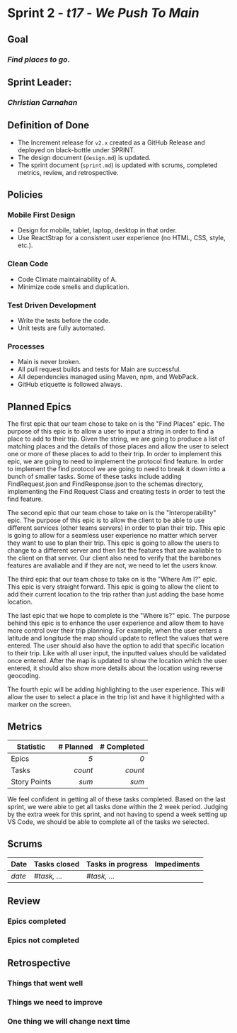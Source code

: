 # Sprint 2 - *t17* - *We Push To Main*

## Goal
### *Find places to go.*

## Sprint Leader: 
### *Christian Carnahan*

## Definition of Done

* The Increment release for `v2.x` created as a GitHub Release and deployed on black-bottle under SPRINT.
* The design document (`design.md`) is updated.
* The sprint document (`sprint.md`) is updated with scrums, completed metrics, review, and retrospective.

## Policies

### Mobile First Design
* Design for mobile, tablet, laptop, desktop in that order.
* Use ReactStrap for a consistent user experience (no HTML, CSS, style, etc.).

### Clean Code
* Code Climate maintainability of A.
* Minimize code smells and duplication.

### Test Driven Development
* Write the tests before the code.
* Unit tests are fully automated.

### Processes
* Main is never broken. 
* All pull request builds and tests for Main are successful.
* All dependencies managed using Maven, npm, and WebPack.
* GitHub etiquette is followed always.


## Planned Epics

The first epic that our team chose to take on is the "Find Places" epic. The purpose of this epic is to allow a user to input a string in order to find a place to add to their trip. Given the string, we are going to produce a list of matching places and the details of those places and allow the user to select one or more of these places to add to their trip. In order to implement this epic, we are going to need to implement the protocol find feature. In order to implement the find protocol we are going to need to break it down into a bunch of smaller tasks. Some of these tasks include adding FindRequest.json and FindResponse.json to the schemas directory, implementing the Find Request Class and creating tests in order to test the find feature.

The second epic that our team chose to take on is the "Interoperability" epic. The purpose of this epic is to allow the client to be able to use different services (other teams servers) in order to plan their trip. This epic is going to allow for a seamless user experience no matter which server they want to use to plan their trip. This epic is going to allow the users to change to a different server and then list the features that are avaliable to the client on that server. Our client also need to verify that the barebones features are avaliable and if they are not, we need to let the users know.

The third epic that our team chose to take on is the "Where Am I?" epic. This epic is very straight forward. This epic is going to allow the client to add their current location to the trip rather than just adding the base home location. 
<p>
The last epic that we hope to complete is the "Where is?" epic.  The purpose behind this epic is to enhance the user experience and allow them to have more control over their trip planning.  For example, when the user enters a latitude and longitude the map should update to reflect the values that were entered.  The user should also have the option to add that specific location to their trip.  Like with all user input, the inputted values should be validated once entered.  After the map is updated to show the location which the user entered, it should also show more details about the location using reverse geocoding.
</p>
<p>The fourth epic will be adding highlighting to the user experience. This will allow the user to select a place in the trip list and have it highlighted with a marker on the screen.</p>

## Metrics

| Statistic | # Planned | # Completed |
| --- | ---: | ---: |
| Epics | *5* | *0* |
| Tasks |  *count*   | *count* | 
| Story Points |  *sum*  | *sum* | 

<p>We feel confident in getting all of these tasks completed. Based on the last sprint, we were able to get all tasks done within the 2 week period. Judging by the extra week for this sprint, and not having to spend a week setting up VS Code, we should be able to complete all of the tasks we selected.</p>

## Scrums

| Date | Tasks closed  | Tasks in progress | Impediments |
| :--- | :--- | :--- | :--- |
| *date* | *#task, ...* | *#task, ...* |  | 


## Review

### Epics completed  

### Epics not completed 

## Retrospective

### Things that went well

### Things we need to improve

### One thing we will change next time
